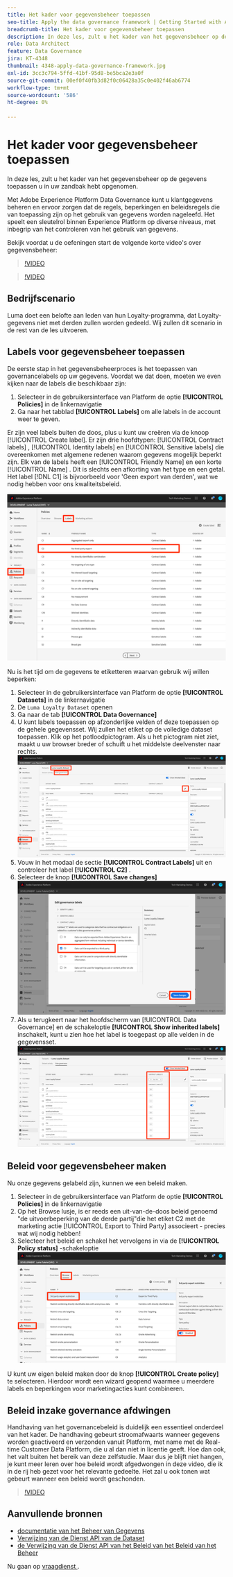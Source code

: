 ```yaml
---
title: Het kader voor gegevensbeheer toepassen
seo-title: Apply the data governance framework | Getting Started with Adobe Experience Platform for Data Architects and Data Engineers
breadcrumb-title: Het kader voor gegevensbeheer toepassen
description: In deze les, zult u het kader van het gegevensbeheer op de gegevens toepassen u in uw zandbak hebt opgenomen.
role: Data Architect
feature: Data Governance
jira: KT-4348
thumbnail: 4348-apply-data-governance-framework.jpg
exl-id: 3cc3c794-5ffd-41bf-95d8-be5bca2e3a0f
source-git-commit: 00ef0f40fb3d82f0c06428a35c0e402f46ab6774
workflow-type: tm+mt
source-wordcount: '586'
ht-degree: 0%

---
```


# Het kader voor gegevensbeheer toepassen

<!--15min-->

In deze les, zult u het kader van het gegevensbeheer op de gegevens toepassen u in uw zandbak hebt opgenomen.

Met Adobe Experience Platform Data Governance kunt u klantgegevens beheren en ervoor zorgen dat de regels, beperkingen en beleidsregels die van toepassing zijn op het gebruik van gegevens worden nageleefd. Het speelt een sleutelrol binnen Experience Platform op diverse niveaus, met inbegrip van het controleren van het gebruik van gegevens.

Bekijk voordat u de oefeningen start de volgende korte video&#39;s over gegevensbeheer:
>[!VIDEO](https://video.tv.adobe.com/v/36653?learn=on)

>[!VIDEO](https://video.tv.adobe.com/v/29708?learn=on)

<!--
## Permissions required

In the [Configure Permissions](configure-permissions.md) lesson, you set up all the access controls required to complete this lesson, specifically:

* Permission items **[!UICONTROL Data Governance]** > **[!UICONTROL Manage Usage Labels]**, **[!UICONTROL Manage Data Usage Policies]** and **[!UICONTROL View Data Usage Policies]**
* Permission items **[!UICONTROL Data Management]** > **[!UICONTROL View Datasets]** and **[!UICONTROL Manage Datasets]**
* Permission item **[!UICONTROL Sandboxes]** > `Luma Tutorial`
* User-role access to the `Luma Tutorial Platform` Product Profile
-->

## Bedrijfscenario

Luma doet een belofte aan leden van hun Loyalty-programma, dat Loyalty-gegevens niet met derden zullen worden gedeeld. Wij zullen dit scenario in de rest van de les uitvoeren.

## Labels voor gegevensbeheer toepassen

De eerste stap in het gegevensbeheerproces is het toepassen van governancelabels op uw gegevens. Voordat we dat doen, moeten we even kijken naar de labels die beschikbaar zijn:

1. Selecteer in de gebruikersinterface van Platform de optie **[!UICONTROL Policies]** in de linkernavigatie
1. Ga naar het tabblad **[!UICONTROL Labels]** om alle labels in de account weer te geven.

Er zijn veel labels buiten de doos, plus u kunt uw creëren via de knoop [!UICONTROL Create label]. Er zijn drie hoofdtypen: [!UICONTROL Contract labels] , [!UICONTROL Identity labels] en [!UICONTROL Sensitive labels] die overeenkomen met algemene redenen waarom gegevens mogelijk beperkt zijn. Elk van de labels heeft een [!UICONTROL Friendly Name] en een korte [!UICONTROL Name] . Dit is slechts een afkorting van het type en een getal. Het label [!DNL C1] is bijvoorbeeld voor &#39;Geen export van derden&#39;, wat we nodig hebben voor ons kwaliteitsbeleid.

![ Etiket van de Governance van Gegevens ](assets/governance-policies.png)

Nu is het tijd om de gegevens te etiketteren waarvan gebruik wij willen beperken:

1. Selecteer in de gebruikersinterface van Platform de optie **[!UICONTROL Datasets]** in de linkernavigatie
1. De `Luma Loyalty Dataset` openen
1. Ga naar de tab **[!UICONTROL Data Governance]**
1. U kunt labels toepassen op afzonderlijke velden of deze toepassen op de gehele gegevensset. Wij zullen het etiket op de volledige dataset toepassen. Klik op het potloodpictogram. Als u het pictogram niet ziet, maakt u uw browser breder of schuift u het middelste deelvenster naar rechts.
   ![ Beheer van Gegevens ](assets/governance-dataset.png)
1. Vouw in het modaal de sectie **[!UICONTROL Contract Labels]** uit en controleer het label **[!UICONTROL C2]** .
1. Selecteer de knop **[!UICONTROL Save changes]**
   ![ Beheer van Gegevens ](assets/governance-applyLabel.png)
1. Als u terugkeert naar het hoofdscherm van [!UICONTROL Data Governance] en de schakeloptie **[!UICONTROL Show inherited labels]** inschakelt, kunt u zien hoe het label is toegepast op alle velden in de gegevensset.
   ![ Beheer van Gegevens ](assets/governance-labelsAdded.png)


<!--adding extra, unnecessary fields from field groups makes it harder to see which fields really need labels-->
<!--Are there any best practices for applying governance labels-->

## Beleid voor gegevensbeheer maken

Nu onze gegevens gelabeld zijn, kunnen we een beleid maken.

1. Selecteer in de gebruikersinterface van Platform de optie **[!UICONTROL Policies]** in de linkernavigatie
1. Op het Browse lusje, is er reeds een uit-van-de-doos beleid genoemd &quot;de uitvoerbeperking van de derde partij&quot;die het etiket C2 met de marketing actie [!UICONTROL Export to Third Party] associeert - precies wat wij nodig hebben!
1. Selecteer het beleid en schakel het vervolgens in via de **[!UICONTROL Policy status]** -schakeloptie
   ![ Beheer van Gegevens ](assets/governance-enablePolicy.png)

U kunt uw eigen beleid maken door de knop **[!UICONTROL Create policy]** te selecteren. Hierdoor wordt een wizard geopend waarmee u meerdere labels en beperkingen voor marketingacties kunt combineren.

## Beleid inzake governance afdwingen

Handhaving van het governancebeleid is duidelijk een essentieel onderdeel van het kader. De handhaving gebeurt stroomafwaarts wanneer gegevens worden geactiveerd en verzonden vanuit Platform, met name met de Real-time Customer Data Platform, die u al dan niet in licentie geeft. Hoe dan ook, het valt buiten het bereik van deze zelfstudie. Maar dus je blijft niet hangen, je kunt meer leren over hoe beleid wordt afgedwongen in deze video, die ik in de rij heb gezet voor het relevante gedeelte. Het zal u ook tonen wat gebeurt wanneer een beleid wordt geschonden.

>[!VIDEO](https://video.tv.adobe.com/v/33631/?t=151&quality=12&learn=on)


## Aanvullende bronnen

* [ documentatie van het Beheer van Gegevens ](https://experienceleague.adobe.com/docs/experience-platform/data-governance/home.html)
* [ Verwijzing van de Dienst API van de Dataset ](https://www.adobe.io/experience-platform-apis/references/dataset-service/)
* [ de Verwijzing van de Dienst API van het Beleid van het Beleid van het Beheer ](https://www.adobe.io/experience-platform-apis/references/policy-service/)

Nu gaan op [ vraagdienst ](run-queries.md).
